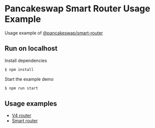 # Pancakeswap Smart Router Usage Example

Usage example of [@pancakeswap/smart-router](https://github.com/pancakeswap/pancake-frontend/tree/develop/packages/smart-router)

## Run on localhost

Install dependencies

```bash
$ npm install
```

Start the example demo

```bash
$ npm run start
```

## Usage examples

- [V4 router](https://github.com/pancakeswap/smart-router-example/blob/master/src/V4RouterExample.tsx)
- [Smart router](https://github.com/pancakeswap/smart-router-example/blob/master/src/SmartRouterExample.tsx)
